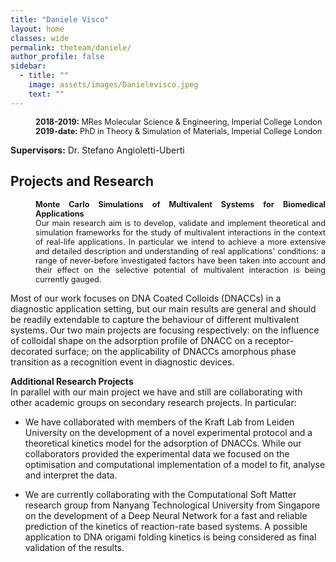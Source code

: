 ```yaml
---
title: "Daniele Visco"
layout: home
classes: wide
permalink: theteam/daniele/
author_profile: false
sidebar:
  - title: ""
    image: assets/images/Danielevisco.jpeg
    text: ""
---
```


<p style="margin-left: 40px; font-size:90%"> 
  <b>2018-2019:</b> MRes Molecular Science & Engineering, Imperial College London<br /> 
  <b>2019-date:</b> PhD in Theory & Simulation of Materials, Imperial College London
    
  <strong>Supervisors:</strong> Dr. Stefano Angioletti-Uberti <br />
  
## Projects and Research
<p style="margin-left: 40px; font-size:90%" align="justify"> 
<b> Monte Carlo Simulations of Multivalent Systems for Biomedical Applications </b> <br/>
Our main research aim is to develop, validate and implement theoretical and simulation frameworks for the study of multivalent interactions in the context of real-life applications. In particular we intend to achieve a more extensive and detailed description and understanding of real applications' conditions: a range of never-before investigated factors have been taken into account and their effect on the selective potential of multivalent interaction is being currently gauged. 

Most of our work focuses on DNA Coated Colloids (DNACCs) in a diagnostic application setting, but our main results are general and should be readily extendable to capture the behaviour of different multivalent systems. Our two main projects are focusing respectively: on the influence of colloidal shape on the adsorption profile of DNACC on a receptor-decorated surface; on the applicability of DNACCs amorphous phase transition as a recognition event in diagnostic devices. 

<b> Additional Research Projects </b> <br/>
In parallel with our main project we have and still are collaborating with other academic groups on secondary research projects. In particular:

- We have collaborated with members of the Kraft Lab from Leiden University on the development of a novel experimental protocol and a theoretical kinetics model for the adsorption of DNACCs. While our collaborators provided the experimental data we focused on the optimisation and computational implementation of a model to fit, analyse and interpret the data.

- We are currently collaborating with the Computational Soft Matter research group from Nanyang Technological University from Singapore on the development of a Deep Neural Network for a fast and reliable prediction of the kinetics of reaction-rate based systems. A possible application to DNA origami folding kinetics is being considered as final validation of the results.
</p>
